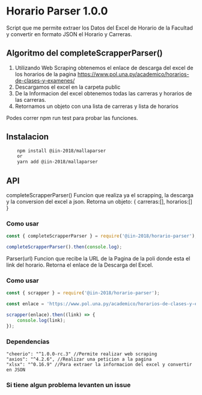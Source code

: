# Horario Parser 1.0.0

Script que me permite extraer los Datos del Excel de Horario de la Facultad y convertir en formato JSON el Horario y Carreras.

## Algoritmo del completeScrapperParser()

1. Utilizando Web Scraping obtenemos el enlace de descarga del excel de los horarios de la pagina <https://www.pol.una.py/academico/horarios-de-clases-y-examenes/>
2. Descargamos el excel en la carpeta public
3. De la Informacion del excel obtenemos todas las carreras y horarios de las carreras.
4. Retornamos un objeto con una lista de carreras y lista de horarios

Podes correr npm run test para probar las funciones.

## Instalacion

```bash
    npm install @iin-2018/mallaparser
    or
    yarn add @iin-2018/mallaparser
```

## API

completeScrapperParser()
Funcion que realiza ya el scrapping, la descarga y la conversion del excel a json.
Retorna un objeto:
{
    carreras:[],
    horarios:[]
}

### Como usar

```javascript
const { completeScrapperParser } = require('@iin-2018/horario-parser');

completeScrapperParser().then(console.log);
```

Parser(url)
Funcion que recibe la URL de la Pagina de la poli donde esta el link del horario.
Retorna el enlace de la Descarga del Excel.

### Como usar

```javascript
const { scrapper } = require('@iin-2018/horario-parser');

const enlace = 'https://www.pol.una.py/academico/horarios-de-clases-y-examenes/';

scrapper(enlace).then((link) => {
    console.log(link);
});
```

### Dependencias

    "cheerio": "^1.0.0-rc.3" //Permite realizar web scraping
    "axios": "^4.2.6", //Realizar una peticion a la pagina
    "xlsx": "^0.16.9" //Para extraer la informacion del excel y convertir en JSON

### Si tiene algun problema levanten un issue

